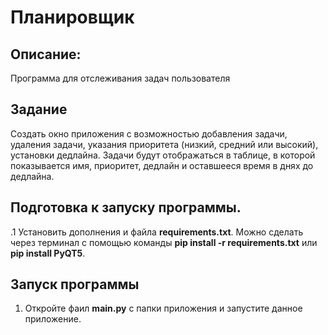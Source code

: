 # Планировщик
## Описание:
Программа для отслеживания задач пользователя
## Задание
Создать окно приложения с возможностью добавления задачи, удаления задачи, указания приоритета (низкий, средний или высокий), установки дедлайна. Задачи будут отображаться в таблице, в которой показывается имя, приоритет, дедлайн и оставшееся время в днях до дедлайна.
## Подготовка к запуску программы.
.1 Установить дополнения и файла **requirements.txt**. Можно сделать через терминал с помощью
команды **pip install -r requirements.txt** или **pip install PyQT5**. 
## Запуск программы
1. Откройте фаил **main.py** с папки приложения и запустите данное приложение.
